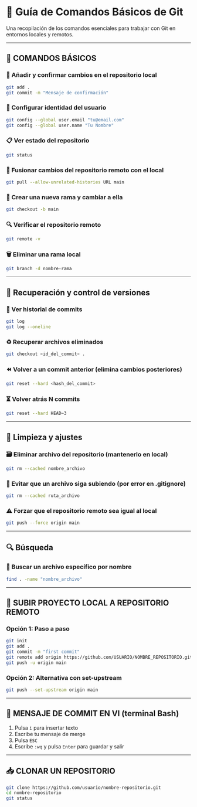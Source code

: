 # 🧠 Guía de Comandos Básicos de Git

Una recopilación de los comandos esenciales para trabajar con Git en entornos locales y remotos.

---

## 📌 COMANDOS BÁSICOS

### 🔄 Añadir y confirmar cambios en el repositorio local
```bash
git add .
git commit -m "Mensaje de confirmación"
```

### 👤 Configurar identidad del usuario
```bash
git config --global user.email "tu@email.com"
git config --global user.name "Tu Nombre"
```

### 📋 Ver estado del repositorio
```bash
git status
```

### 🔁 Fusionar cambios del repositorio remoto con el local
```bash
git pull --allow-unrelated-histories URL main
```

### 🌿 Crear una nueva rama y cambiar a ella
```bash
git checkout -b main
```

### 🔍 Verificar el repositorio remoto
```bash
git remote -v
```

### 🗑️ Eliminar una rama local
```bash
git branch -d nombre-rama
```

---

## 🧯 Recuperación y control de versiones

### 📜 Ver historial de commits
```bash
git log
git log --oneline
```

### ♻️ Recuperar archivos eliminados
```bash
git checkout <id_del_commit> .
```

### ⏪ Volver a un commit anterior (elimina cambios posteriores)
```bash
git reset --hard <hash_del_commit>
```

### ⏳ Volver atrás N commits
```bash
git reset --hard HEAD~3
```

---

## 🧹 Limpieza y ajustes

### 🗃️ Eliminar archivo del repositorio (mantenerlo en local)
```bash
git rm --cached nombre_archivo
```

### 🛑 Evitar que un archivo siga subiendo (por error en .gitignore)
```bash
git rm --cached ruta_archivo
```

### ⚠️ Forzar que el repositorio remoto sea igual al local
```bash
git push --force origin main
```

---

## 🔍 Búsqueda

### 📂 Buscar un archivo específico por nombre
```bash
find . -name "nombre_archivo"
```

---

## 🚀 SUBIR PROYECTO LOCAL A REPOSITORIO REMOTO

### Opción 1: Paso a paso
```bash
git init
git add .
git commit -m "first commit"
git remote add origin https://github.com/USUARIO/NOMBRE_REPOSITORIO.git
git push -u origin main
```

### Opción 2: Alternativa con set-upstream
```bash
git push --set-upstream origin main
```

---

## 💬 MENSAJE DE COMMIT EN VI (terminal Bash)

1. Pulsa `i` para insertar texto  
2. Escribe tu mensaje de merge  
3. Pulsa `ESC`  
4. Escribe `:wq` y pulsa `Enter` para guardar y salir  

---

## 📥 CLONAR UN REPOSITORIO
```bash
git clone https://github.com/usuario/nombre-repositorio.git
cd nombre-repositorio
git status
```
